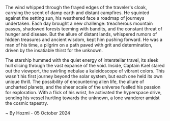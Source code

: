 
The wind whipped through the frayed edges of the traveler's cloak, carrying the scent of damp earth and distant campfires. He squinted against the setting sun, his weathered face a roadmap of journeys undertaken. Each day brought a new challenge: treacherous mountain passes, shadowed forests teeming with bandits, and the constant threat of hunger and disease. But the allure of distant lands, whispered rumors of hidden treasures and ancient wisdom, kept him pushing forward. He was a man of his time, a pilgrim on a path paved with grit and determination, driven by the insatiable thirst for the unknown.

The starship hummed with the quiet energy of interstellar travel, its sleek hull slicing through the vast expanse of the void. Inside, Captain Kael stared out the viewport, the swirling nebulae a kaleidoscope of vibrant colors. This wasn't his first journey beyond the solar system, but each one held its own unique thrill. The possibility of encountering alien life, the allure of uncharted planets, and the sheer scale of the universe fuelled his passion for exploration. With a flick of his wrist, he activated the hyperspace drive, sending his vessel hurtling towards the unknown, a lone wanderer amidst the cosmic tapestry. 

~ By Hozmi - 05 October 2024
